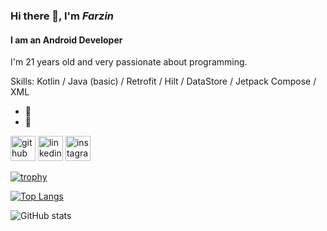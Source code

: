 ### Hi there 👋, I'm *Farzin*
#### I am an Android Developer
I'm 21 years old and very passionate about programming.

Skills: Kotlin / Java (basic) / Retrofit / Hilt / DataStore / Jetpack Compose / XML

- 🔭 
- 🌱 


[<img src='https://cdn.jsdelivr.net/npm/simple-icons@3.0.1/icons/github.svg' alt='github' height='40'>](https://github.com/farzinAndroid)  [<img src='https://cdn.jsdelivr.net/npm/simple-icons@3.0.1/icons/linkedin.svg' alt='linkedin' height='40'>](https://www.linkedin.com/in/farzinandroidlink?utm_source=share&utm_campaign=share_via&utm_content=profile&utm_medium=android_app)  [<img src='https://cdn.jsdelivr.net/npm/simple-icons@3.0.1/icons/instagram.svg' alt='instagram' height='40'>](https://www.instagram.com/fr.iscold/)  

[![trophy](https://github-profile-trophy.vercel.app/?username=farzinAndroid)](https://github.com/ryo-ma/github-profile-trophy)

[![Top Langs](https://github-readme-stats.vercel.app/api/top-langs/?username=farzinAndroid)](https://github.com/anuraghazra/github-readme-stats)

![GitHub stats](https://github-readme-stats.vercel.app/api?username=farzinAndroid&show_icons=true)  


